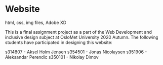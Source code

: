 # Website
html, css, img files, Adobe XD

This is a final assignment project as a part of the Web Development and inclusive design subject at OsloMet University 2020 Autumn.
The following students have participated in designing this website: 


s314807 - Aksel Holm Jensen
s354501 - Jonas Nicolaysen
s351906 - Aleksandar Perendic
s350101 - Nikolay Dimov
